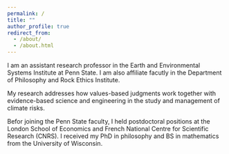 ```yaml
---
permalink: /
title: ""
author_profile: true
redirect_from: 
  - /about/
  - /about.html
---
```


I am an assistant research professor in the Earth and Environmental Systems Institute at Penn State. I am also affiliate facutly in the Department of Philosophy and Rock Ethics Institute. 

My research addresses how values-based judgments work together with evidence-based science and engineering in the study and management of climate risks.

Befor joining the Penn State faculty, I held postdoctoral positions at the London School of Economics and French National Centre for Scientific Research (CNRS). I received my PhD in philosophy and BS in mathematics from the University of Wisconsin. 